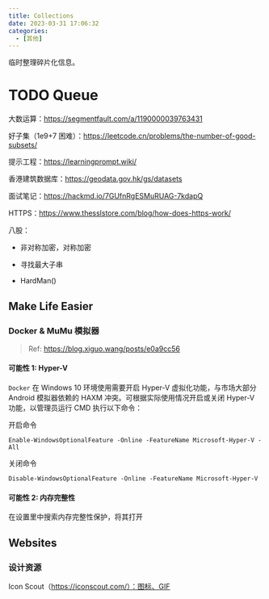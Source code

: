 ```yaml
---
title: Collections
date: 2023-03-31 17:06:32
categories:
  - [其他]
---
```


临时整理碎片化信息。

<!-- more -->

# TODO Queue

大数运算：https://segmentfault.com/a/1190000039763431

好子集（1e9+7 困难）：https://leetcode.cn/problems/the-number-of-good-subsets/

提示工程：https://learningprompt.wiki/

香港建筑数据库：https://geodata.gov.hk/gs/datasets

面试笔记：https://hackmd.io/7GUfnRgESMuRUAG-7kdapQ

HTTPS：https://www.thesslstore.com/blog/how-does-https-work/

八股：

- 非对称加密，对称加密

- 寻找最大子串

- HardMan()

## Make Life Easier

### Docker & MuMu 模拟器

> Ref: https://blog.xiguo.wang/posts/e0a9cc56

#### 可能性 1: Hyper-V

`Docker` 在 Windows 10 环境使用需要开启  Hyper-V 虚拟化功能，与市场大部分 Android 模拟器依赖的 HAXM 冲突。可根据实际使用情况开启或关闭 Hyper-V 功能，以管理员运行 CMD 执行以下命令：

开启命令

```
Enable-WindowsOptionalFeature -Online -FeatureName Microsoft-Hyper-V -All
```

关闭命令

```
Disable-WindowsOptionalFeature -Online -FeatureName Microsoft-Hyper-V
```

#### 可能性 2: 内存完整性

在设置里中搜索内存完整性保护，将其打开

## Websites

### 设计资源

Icon Scout（https://iconscout.com/）：图标、GIF

